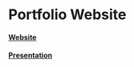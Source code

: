 # Portfolio Website

#### [Website](https://diadario.github.io/)
#### [Presentation](https://drive.google.com/file/d/1cXnWYD9qDQQzOl0T4KdSKDWLkXYz_B4d/view?usp=drive_link)






